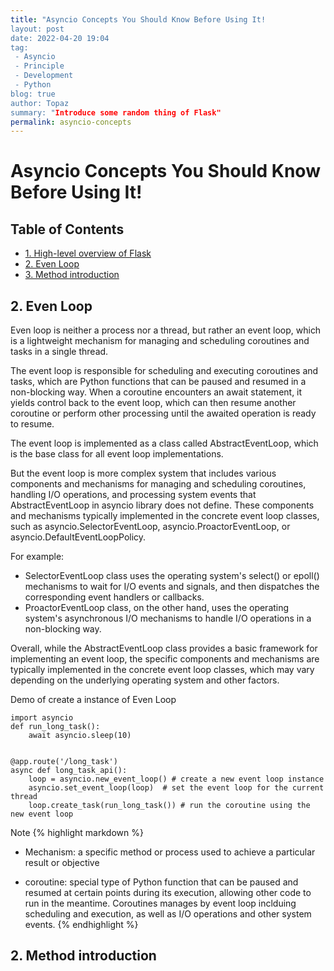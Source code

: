 ```yaml
---
title: "Asyncio Concepts You Should Know Before Using It!
layout: post
date: 2022-04-20 19:04
tag:
 - Asyncio
 - Principle
 - Development
 - Python
blog: true
author: Topaz
summary: "Introduce some random thing of Flask"
permalink: asyncio-concepts
---
```



<h1 class="title"> Asyncio Concepts You Should Know Before Using It! </h1>

<h2> Table of Contents </h2>

- [1. High-level overview of Flask](#c1)
- [2. Even Loop](#c2)
- [3. Method introduction](#c3)




<h2 id="c2"> 2. Even Loop </h2>
Even loop is neither a process nor a thread, but rather an event loop, which is a lightweight mechanism for managing and scheduling coroutines and tasks in a single thread.

The event loop is responsible for scheduling and executing coroutines and tasks, which are Python functions that can be paused and resumed in a non-blocking way. When a coroutine encounters an await statement, it yields control back to the event loop, which can then resume another coroutine or perform other processing until the awaited operation is ready to resume.

The event loop is implemented as a class called AbstractEventLoop, which is the base class for all event loop implementations.

But the event loop is more complex system that includes various components and mechanisms for managing and scheduling coroutines, handling I/O operations, and processing system events that AbstractEventLoop in asyncio library does not define. These components and mechanisms typically implemented in the concrete event loop classes, such as asyncio.SelectorEventLoop, asyncio.ProactorEventLoop, or asyncio.DefaultEventLoopPolicy.

For example:
- SelectorEventLoop class uses the operating system's select() or epoll() mechanisms to wait for I/O events and signals, and then dispatches the corresponding event handlers or callbacks.
- ProactorEventLoop class, on the other hand, uses the operating system's asynchronous I/O mechanisms to handle I/O operations in a non-blocking way.

Overall, while the AbstractEventLoop class provides a basic framework for implementing an event loop, the specific components and mechanisms are typically implemented in the concrete event loop classes, which may vary depending on the underlying operating system and other factors.


Demo of create a instance of Even Loop
```
import asyncio
def run_long_task():
    await asyncio.sleep(10)


@app.route('/long_task')
async def long_task_api():
    loop = asyncio.new_event_loop() # create a new event loop instance  
    asyncio.set_event_loop(loop)  # set the event loop for the current thread
    loop.create_task(run_long_task()) # run the coroutine using the new event loop
```

Note
{% highlight markdown %}
- Mechanism: a specific method or process used to achieve a particular result or objective

- coroutine: special type of Python function that can be paused and resumed at certain points during its execution, allowing other code to run in the meantime.  Coroutines manages by event loop inclduing scheduling and execution, as well as I/O operations and other system events.
{% endhighlight %}




<h2 id="c2"> 2. Method introduction </h2>
